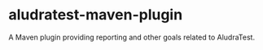 aludratest-maven-plugin
=======================

A Maven plugin providing reporting and other goals related to AludraTest.
